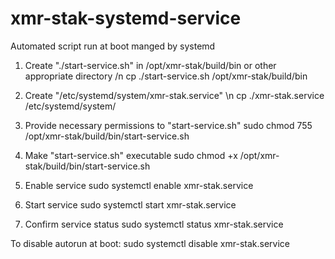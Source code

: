 # xmr-stak-systemd-service
Automated script run at boot manged by systemd

1. Create "./start-service.sh" in /opt/xmr-stak/build/bin or other appropriate directory /n
cp ./start-service.sh /opt/xmr-stak/build/bin

2. Create "/etc/systemd/system/xmr-stak.service" \n
cp ./xmr-stak.service /etc/systemd/system/

3. Provide necessary permissions to "start-service.sh"
sudo chmod 755 /opt/xmr-stak/build/bin/start-service.sh

4. Make "start-service.sh" executable
sudo chmod +x /opt/xmr-stak/build/bin/start-service.sh

5. Enable service
sudo systemctl enable xmr-stak.service

6. Start service
sudo systemctl start xmr-stak.service

7. Confirm service status
sudo systemctl status xmr-stak.service


To disable autorun at boot:
sudo systemctl disable xmr-stak.service
